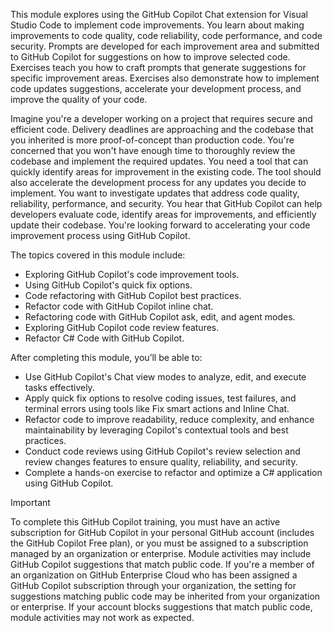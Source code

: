 This module explores using the GitHub Copilot Chat extension for Visual Studio Code to implement code improvements. You learn about making improvements to code quality, code reliability, code performance, and code security. Prompts are developed for each improvement area and submitted to GitHub Copilot for suggestions on how to improve selected code. Exercises teach you how to craft prompts that generate suggestions for specific improvement areas. Exercises also demonstrate how to implement code updates suggestions, accelerate your development process, and improve the quality of your code.

Imagine you're a developer working on a project that requires secure and efficient code. Delivery deadlines are approaching and the codebase that you inherited is more proof-of-concept than production code. You're concerned that you won't have enough time to thoroughly review the codebase and implement the required updates. You need a tool that can quickly identify areas for improvement in the existing code. The tool should also accelerate the development process for any updates you decide to implement. You want to investigate updates that address code quality, reliability, performance, and security. You hear that GitHub Copilot can help developers evaluate code, identify areas for improvements, and efficiently update their codebase. You're looking forward to accelerating your code improvement process using GitHub Copilot.

The topics covered in this module include:

- Exploring GitHub Copilot's code improvement tools.
- Using GitHub Copilot's quick fix options.
- Code refactoring with GitHub Copilot best practices.
- Refactor code with GitHub Copilot inline chat.
- Refactoring code with GitHub Copilot ask, edit, and agent modes.
- Exploring GitHub Copilot code review features.
- Refactor C# Code with GitHub Copilot.

After completing this module, you’ll be able to:

- Use GitHub Copilot's Chat view modes to analyze, edit, and execute tasks effectively.
- Apply quick fix options to resolve coding issues, test failures, and terminal errors using tools like Fix smart actions and Inline Chat.
- Refactor code to improve readability, reduce complexity, and enhance maintainability by leveraging Copilot's contextual tools and best practices.
- Conduct code reviews using GitHub Copilot's review selection and review changes features to ensure quality, reliability, and security.
- Complete a hands-on exercise to refactor and optimize a C# application using GitHub Copilot.

> [!IMPORTANT]
> To complete this GitHub Copilot training, you must have an active subscription for GitHub Copilot in your personal GitHub account (includes the GitHub Copilot Free plan), or you must be assigned to a subscription managed by an organization or enterprise. Module activities may include GitHub Copilot suggestions that match public code. If you're a member of an organization on GitHub Enterprise Cloud who has been assigned a GitHub Copilot subscription through your organization, the setting for suggestions matching public code may be inherited from your organization or enterprise. If your account blocks suggestions that match public code, module activities may not work as expected.
